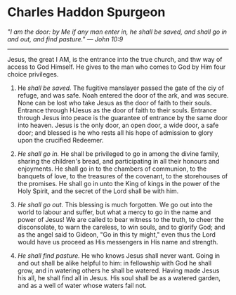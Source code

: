 # Charles Haddon Spurgeon

*"I am the door: by Me if any man enter in, he shall be saved, and shall go in and out, and find pasture."  &mdash; John 10:9*

---
Jesus, the great I AM, is the entrance into the true church, and thw way of access to God Himself.  He gives to the man who comes to God by Him four choice privileges.

1. He *shall be saved.*  The fugitive manslayer passed the gate of the ciy of refuge, and was safe.  Noah entered the door of the ark, and was secure.  None can be lost who take Jesus as the door of faith to their souls.  Entrance through HJesus as the door of faith to their souls.  Entrance through Jesus into peace is the guarantee of entrance by the same door into heaven.   Jesus is the only door, an open door, a wide door, a safe door; and blessed is he who rests all his hope of admission to glory upon the crucified Redeemer.

2. *He shall go in.*  He shall be privileged to go in among the divine family, sharing the children's bread, and participating in all their honours and enjoyments.  He shall go in to the chambers of communion, to the banquets of love, to the treasures of the covenant, to the storehouses of the promises.  He shall go in unto the King of kings in the power of the Holy Spirit, and the secret of the Lord shall be with him.

3. *He shall go out.*  This blessing is much forgotten.  We go out into the world to labour and suffer, but what a mercy to go in the name and power of Jesus!  We are called to bear witness to the truth, to cheer the disconsolate, to warn the careless, to win souls, and to glorify God; and as the angel said to Gideon, "Go in this ty might," even thus the Lord would have us proceed as His messengers in His name and strength.

4. *He shall find pasture.*  He who knows Jesus shall never want.  Going in and out shall be alike helpful to him: in fellowship with God he shall grow, and in watering others he shall be watered.  Having made Jesus his all, he shall find all in Jesus.  His soul shall be as a watered garden, and as a well of water whose waters fail not.
